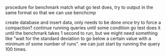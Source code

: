 procedure for benchmark
match what go test does, try to output in the same format so that we can
use benchcmp

create database and insert data, only needs to be done once
try to force a compaction?
continue running queries until some condition
  go test does it until the benchmark takes 1 second to run, but we
  might need something like "wait for the standard deviation to go below
  a certain value with a minimum of some number of runs". we can just
  start by running the query 100 times.
